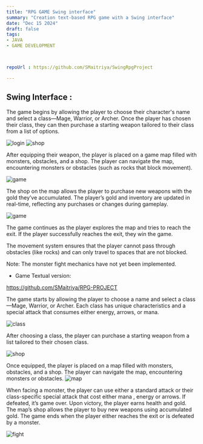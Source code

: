 ```yaml
---
title: "RPG GAME Swing interface"
summary: "Creation text-based RPG game with a Swing interface"
date: "Dec 15 2024"
draft: false
tags:
- JAVA
- GAME DEVELOPMENT



repoUrl : https://github.com/SMaitriya/SwingRpgProject

---
```



## Swing Interface :

The game begins by allowing the player to choose their character's name and select a class—Mage, Warrior, or Archer. Once the player has chosen their class, they can then purchase a starting weapon tailored to their class from a list of options.


![login](https://raw.githubusercontent.com/SMaitriya/Portfolio/main/public/images/rpgproject/login.png)
![shop](https://raw.githubusercontent.com/SMaitriya/Portfolio/main/public/images/rpgproject/shop.png)



After equipping their weapon, the player is placed on a game map filled with monsters, obstacles, and a shop. The player can navigate the map, encountering monsters or obstacles (such as rocks that block movement).

![game](https://raw.githubusercontent.com/SMaitriya/Portfolio/main/public/images/rpgproject/game.png)


The shop on the map allows the player to purchase new weapons with the gold they’ve accumulated. The player’s gold and inventory are updated in real-time, reflecting any purchases or changes during gameplay.

![game](https://raw.githubusercontent.com/SMaitriya/Portfolio/main/public/images/rpgproject/shopgame.png)


The game continues as the player explores the map and tries to reach the exit. If the player successfully reaches the exit, they win the game.

The movement system ensures that the player cannot pass through obstacles (like rocks) and can only travel to spaces that are not blocked.

Note: The monster fight mechanics have not yet been implemented.




- Game Textual version: 

https://github.com/SMaitriya/RPG-PROJECT


The game starts by allowing the player to choose a name and select a class—Mage, Warrior, or Archer. Each class has unique characteristics and a special attack that consumes either energy, arrows, or mana.

![class](https://raw.githubusercontent.com/SMaitriya/Portfolio/main/public/images/rpgproject/class.png)


 After choosing a class, the player can purchase a starting weapon from a list tailored to their chosen class.

 ![shop](https://raw.githubusercontent.com/SMaitriya/Portfolio/main/public/images/rpgproject/shop2.png)
 


 
 
 Once equipped, the player is placed on a map filled with monsters, obstacles, and a shop. The player can navigate the map, encountering monsters or obstacles. 
  ![map](https://raw.githubusercontent.com/SMaitriya/Portfolio/main/public/images/rpgproject/map2.png)

 
 When facing a monster, the player can use either a standard attack or their class-specific special attack that cost either mana , energy or arrows. If defeated, it’s game over. Upon victory, the player earns health and gold. The map’s shop allows the player to buy new weapons using accumulated gold. The game ends when the player either reaches the exit or is defeated by a monster.

  ![fight](https://raw.githubusercontent.com/SMaitriya/Portfolio/main/public/images/rpgproject/fight.png)








